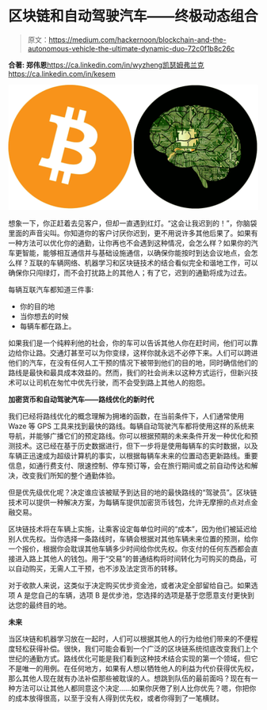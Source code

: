 # 区块链和自动驾驶汽车——终极动态组合

> 原文：<https://medium.com/hackernoon/blockchain-and-the-autonomous-vehicle-the-ultimate-dynamic-duo-72c0f1b8c26c>

**合著:
郑伟恩**https://ca.linkedin.com/in/wyzheng凯瑟姆弗兰克 https://ca.linkedin.com/in/kesem

![](img/9c03d949537f744cb0d6d2fc2409e0a6.png)

想象一下，你正赶着去见客户，但却一直遇到红灯。“这会让我迟到的！”，你脑袋里面的声音尖叫。你知道你的客户讨厌你迟到，更不用说许多其他后果了。如果有一种方法可以优化你的通勤，让你再也不会遇到这种情况，会怎么样？如果你的汽车更智能，能够相互通信并与基础设施通信，以确保你能按时到达会议地点，会怎么样？互联的车辆网络、机器学习和区块链技术的结合看似完全和谐地工作，可以确保你只闯绿灯，而不会打扰路上的其他人；有了它，迟到的通勤将成为过去。

每辆互联汽车都知道三件事:

*   你的目的地
*   当你想去的时候
*   每辆车都在路上。

如果我们是一个纯粹利他的社会，你的车可以告诉其他人你在赶时间，他们可以靠边给你让路。交通灯甚至可以为你变绿，这样你就永远不必停下来。人们可以跨进他们的汽车，在没有任何人工干预的情况下被带到他们的目的地，同时确信他们的路线是最快和最具成本效益的。然而，我们的社会尚未以这种方式运行，但新兴技术可以让司机在匆忙中优先行驶，而不会受到路上其他人的抱怨。

**加密货币和自动驾驶汽车——路线优化的新时代**

我们已经将路线优化的概念理解为拥堵的函数，在当前条件下，人们通常使用 Waze 等 GPS 工具来找到最快的路线。每辆自动驾驶汽车都将使用这样的系统来导航，并能够广播它们的预定路线。你可以根据预期的未来条件开发一种优化和预测技术。这已经在基于历史数据进行，但下一步将是使用每辆车的实时数据，以及车辆正迅速成为超级计算机的事实，以根据每辆车未来的位置动态更新路线。重要信息，如通行费支付、限速控制、停车预订等，会在旅行期间或之前自动传达和解决，改变我们所知的整个通勤体验。

但是优先级优化呢？决定谁应该被赋予到达目的地的最快路线的“驾驶员”。区块链技术可以提供一种解决方案，为每辆车提供加密货币钱包，允许无摩擦的点对点金融交易。

区块链技术将在车辆上实施，让乘客设定每单位时间的“成本”，因为他们被延迟给别人优先权。当你选择一条路线时，车辆会根据对其他车辆未来位置的预测，给你一个报价，根据你会耽误其他车辆多少时间给你优先权。你支付的任何东西都会直接进入路上其他人的钱包。用于“交易”的普通结构将时间转化为可购买的商品，可以自动购买，无需人工干预，也不涉及法定货币的转移。

对于收款人来说，这类似于决定购买优步资金池，或者决定全部留给自己。如果选项 A 是您自己的车辆，选项 B 是优步池，您选择的选项是基于您愿意支付更快到达您的最终目的地。

**未来**

当区块链和机器学习放在一起时，人们可以根据其他人的行为给他们带来的不便程度轻松获得补偿。很快，我们可能会看到一个广泛的区块链系统彻底改变我们上个世纪的通勤方式。路线优化可能是我们看到这种技术结合实现的第一个领域，但它不是唯一的用例。在任何地方，如果有人想以牺牲他人的利益为代价获得优先权，那么其他人现在就有办法补偿那些被耽误的人。想跳到队伍的最前面吗？现在有一种方法可以让其他人都同意这个决定……如果你厌倦了别人比你优先？嗯，你把你的成本放得很高，以至于没有人得到优先权，或者你得到了一笔横财。